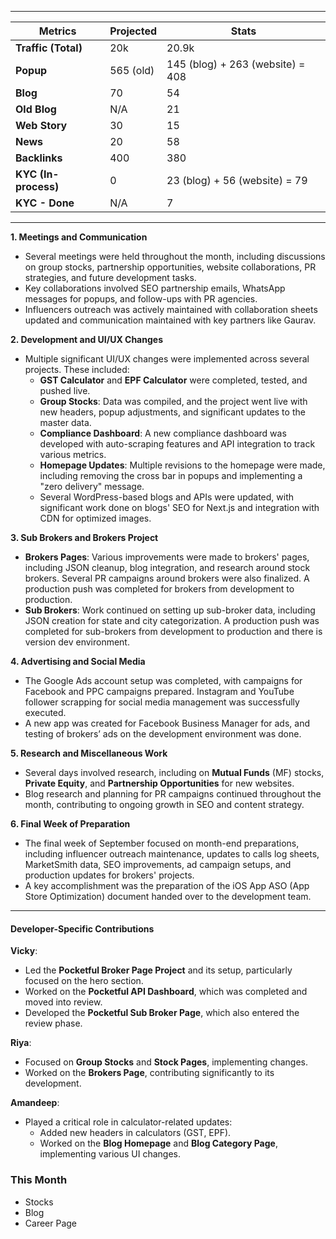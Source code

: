 
---

| **Metrics**          | **Projected** | **Stats**                        |
| -------------------- | ------------- | -------------------------------- |
| **Traffic (Total)**  | 20k           | 20.9k                            |
| **Popup**            | 565 (old)     | 145 (blog) + 263 (website) = 408 |
| **Blog**             | 70            | 54                               |
| **Old Blog**         | N/A           | 21                               |
| **Web Story**        | 30            | 15                               |
| **News**             | 20            | 58                               |
| **Backlinks**        | 400           | 380                              |
| **KYC (In-process)** | 0             | 23 (blog) + 56 (website) = 79    |
| **KYC - Done**       | N/A           | 7                                |

---

**1. Meetings and Communication**
- Several meetings were held throughout the month, including discussions on group stocks, partnership opportunities, website collaborations, PR strategies, and future development tasks.
- Key collaborations involved SEO partnership emails, WhatsApp messages for popups, and follow-ups with PR agencies.
- Influencers outreach was actively maintained with collaboration sheets updated and communication maintained with key partners like Gaurav.

**2. Development and UI/UX Changes**
- Multiple significant UI/UX changes were implemented across several projects. These included:
  - **GST Calculator** and **EPF Calculator** were completed, tested, and pushed live.
  - **Group Stocks**: Data was compiled, and the project went live with new headers, popup adjustments, and significant updates to the master data.
  - **Compliance Dashboard**: A new compliance dashboard was developed with auto-scraping features and API integration to track various metrics.
  - **Homepage Updates**: Multiple revisions to the homepage were made, including removing the cross bar in popups and implementing a "zero delivery" message.
  - Several WordPress-based blogs and APIs were updated, with significant work done on blogs' SEO for Next.js and integration with CDN for optimized images.
  
**3. Sub Brokers and Brokers Project**
- **Brokers Pages**: Various improvements were made to brokers' pages, including JSON cleanup, blog integration, and research around stock brokers. Several PR campaigns around brokers were also finalized. A production push was completed for brokers from development to production.
- **Sub Brokers**: Work continued on setting up sub-broker data, including JSON creation for state and city categorization. A production push was completed for sub-brokers from development to production and there is version dev environment. 

**4. Advertising and Social Media**
- The Google Ads account setup was completed, with campaigns for Facebook and PPC campaigns prepared. Instagram and YouTube follower scrapping for social media management was successfully executed.
- A new app was created for Facebook Business Manager for ads, and testing of brokers’ ads on the development environment was done.

**5. Research and Miscellaneous Work**
- Several days involved research, including on **Mutual Funds** (MF) stocks, **Private Equity**, and **Partnership Opportunities** for new websites.
- Blog research and planning for PR campaigns continued throughout the month, contributing to ongoing growth in SEO and content strategy.

**6. Final Week of Preparation**
- The final week of September focused on month-end preparations, including influencer outreach maintenance, updates to calls log sheets, MarketSmith data, SEO improvements, ad campaign setups, and production updates for brokers' projects.
- A key accomplishment was the preparation of the iOS App ASO (App Store Optimization) document handed over to the development team.

---

#### **Developer-Specific Contributions**

**Vicky**:
- Led the **Pocketful Broker Page Project** and its setup, particularly focused on the hero section.
- Worked on the **Pocketful API Dashboard**, which was completed and moved into review.
- Developed the **Pocketful Sub Broker Page**, which also entered the review phase.

**Riya**:
- Focused on **Group Stocks** and **Stock Pages**, implementing changes.
- Worked on the **Brokers Page**, contributing significantly to its development.

**Amandeep**:
- Played a critical role in calculator-related updates:
  - Added new headers in calculators (GST, EPF).
  - Worked on the **Blog Homepage** and **Blog Category Page**, implementing various UI changes.



### This Month

- Stocks 
- Blog
- Career Page

